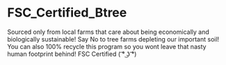 # FSC_Certified_Btree
Sourced only from local farms that care about being economically and biologically sustainable!
Say No to tree farms depleting our important soil! 
You can also 100% recycle this program so you wont leave that nasty human footprint behind!
FSC Certified ( ͡° ͜ʖ ͡°)

